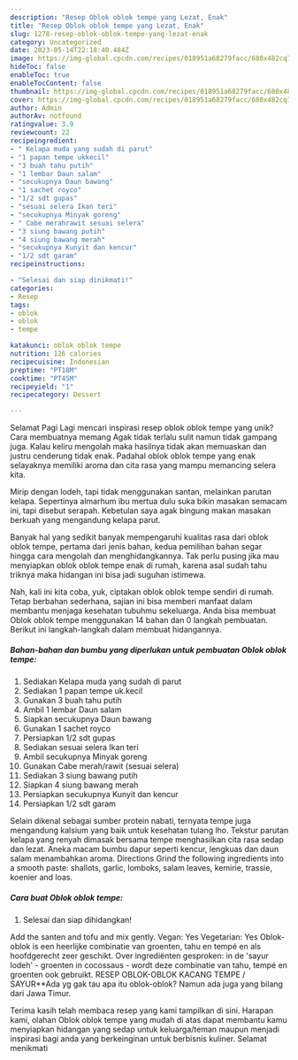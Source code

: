 ```yaml
---
description: "Resep Oblok oblok tempe yang Lezat, Enak"
title: "Resep Oblok oblok tempe yang Lezat, Enak"
slug: 1278-resep-oblok-oblok-tempe-yang-lezat-enak
category: Uncategorized
date: 2023-05-14T22:18:40.484Z
image: https://img-global.cpcdn.com/recipes/018951a68279facc/680x482cq70/oblok-oblok-tempe-foto-resep-utama.jpg
hideToc: false
enableToc: true
enableTocContent: false
thumbnail: https://img-global.cpcdn.com/recipes/018951a68279facc/680x482cq70/oblok-oblok-tempe-foto-resep-utama.jpg
cover: https://img-global.cpcdn.com/recipes/018951a68279facc/680x482cq70/oblok-oblok-tempe-foto-resep-utama.jpg
author: Admin
authorAv: notfound
ratingvalue: 3.9
reviewcount: 22
recipeingredient:
- " Kelapa muda yang sudah di parut"
- "1 papan tempe ukkecil"
- "3 buah tahu putih"
- "1 lembar Daun salam"
- "secukupnya Daun bawang"
- "1 sachet royco"
- "1/2 sdt gupas"
- "sesuai selera Ikan teri"
- "secukupnya Minyak goreng"
- " Cabe merahrawit sesuai selera"
- "3 siung bawang putih"
- "4 siung bawang merah"
- "secukupnya Kunyit dan kencur"
- "1/2 sdt garam"
recipeinstructions:

- "Selesai dan siap dinikmati!"
categories:
- Resep
tags:
- oblok
- oblok
- tempe

katakunci: oblok oblok tempe 
nutrition: 126 calories
recipecuisine: Indonesian
preptime: "PT18M"
cooktime: "PT45M"
recipeyield: "1"
recipecategory: Dessert

---
```



Selamat Pagi Lagi mencari inspirasi resep oblok oblok tempe yang unik? Cara membuatnya memang Agak tidak terlalu sulit namun tidak gampang juga. Kalau keliru mengolah maka hasilnya tidak akan memuaskan dan justru cenderung tidak enak. Padahal oblok oblok tempe yang enak selayaknya memiliki aroma dan cita rasa yang mampu memancing selera kita.


Mirip dengan lodeh, tapi tidak menggunakan santan, melainkan parutan kelapa. Sepertinya almarhum ibu mertua dulu suka bikin masakan semacam ini, tapi disebut serapah. Kebetulan saya agak bingung makan masakan berkuah yang mengandung kelapa parut.

Banyak hal yang sedikit banyak mempengaruhi kualitas rasa dari oblok oblok tempe, pertama dari jenis bahan, kedua pemilihan bahan segar hingga cara mengolah dan menghidangkannya. Tak perlu pusing jika mau menyiapkan oblok oblok tempe enak di rumah, karena asal sudah tahu triknya maka hidangan ini bisa jadi suguhan istimewa.


Nah, kali ini kita coba, yuk, ciptakan oblok oblok tempe sendiri di rumah. Tetap berbahan sederhana, sajian ini bisa memberi manfaat dalam membantu menjaga kesehatan tubuhmu sekeluarga. Anda bisa membuat Oblok oblok tempe menggunakan 14 bahan dan 0 langkah pembuatan. Berikut ini langkah-langkah dalam membuat hidangannya.

<!--inarticleads1-->

##### Bahan-bahan dan bumbu yang diperlukan untuk pembuatan Oblok oblok tempe:

1. Sediakan  Kelapa muda yang sudah di parut
1. Sediakan 1 papan tempe uk.kecil
1. Gunakan 3 buah tahu putih
1. Ambil 1 lembar Daun salam
1. Siapkan secukupnya Daun bawang
1. Gunakan 1 sachet royco
1. Persiapkan 1/2 sdt gupas
1. Sediakan sesuai selera Ikan teri
1. Ambil secukupnya Minyak goreng
1. Gunakan  Cabe merah/rawit (sesuai selera)
1. Sediakan 3 siung bawang putih
1. Siapkan 4 siung bawang merah
1. Persiapkan secukupnya Kunyit dan kencur
1. Persiapkan 1/2 sdt garam


Selain dikenal sebagai sumber protein nabati, ternyata tempe juga mengandung kalsium yang baik untuk kesehatan tulang lho. Tekstur parutan kelapa yang renyah dimasak bersama tempe menghasilkan cita rasa sedap dan lezat. Aneka macam bumbu dapur seperti kencur, lengkuas dan daun salam menambahkan aroma. Directions Grind the following ingredients into a smooth paste: shallots, garlic, lomboks, salam leaves, kemirie, trassie, koenier and loas. 

<!--inarticleads2-->

##### Cara buat Oblok oblok tempe:


1. Selesai dan siap dihidangkan!

Add the santen and tofu and mix gently. Vegan: Yes Vegetarian: Yes Oblok-oblok is een heerlijke combinatie van groenten, tahu en tempé en als hoofdgerecht zeer geschikt. Over ingrediënten gesproken: in de &#39;sayur lodeh&#39; - groenten in cocossaus - wordt deze combinatie van tahu, tempé en groenten ook gebruikt. RESEP OBLOK-OBLOK KACANG TEMPE / SAYUR**Ada yg gak tau apa itu oblok-oblok? Namun ada juga yang bilang dari Jawa Timur. 

Terima kasih telah membaca resep yang kami tampilkan di sini. Harapan kami, olahan Oblok oblok tempe yang mudah di atas dapat membantu kamu menyiapkan hidangan yang sedap untuk keluarga/teman maupun menjadi inspirasi bagi anda yang berkeinginan untuk berbisnis kuliner. Selamat menikmati
